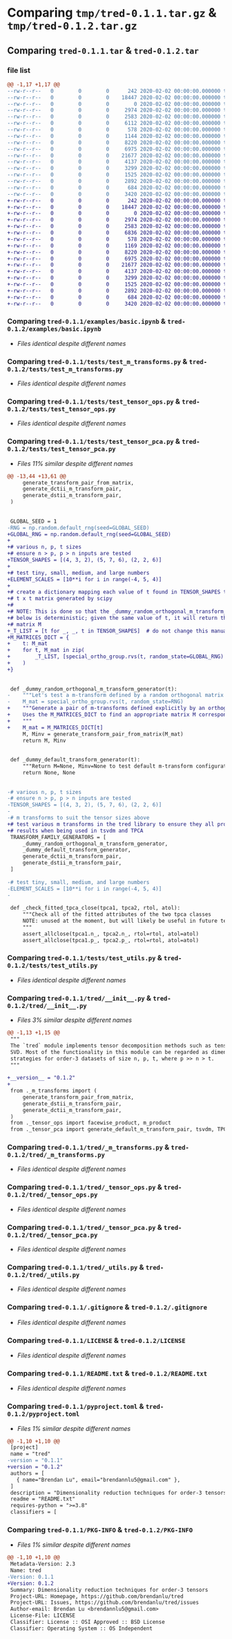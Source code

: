 # Comparing `tmp/tred-0.1.1.tar.gz` & `tmp/tred-0.1.2.tar.gz`

## Comparing `tred-0.1.1.tar` & `tred-0.1.2.tar`

### file list

```diff
@@ -1,17 +1,17 @@
--rw-r--r--   0        0        0      242 2020-02-02 00:00:00.000000 tred-0.1.1/requirements.txt
--rw-r--r--   0        0        0    18447 2020-02-02 00:00:00.000000 tred-0.1.1/examples/basic.ipynb
--rw-r--r--   0        0        0        0 2020-02-02 00:00:00.000000 tred-0.1.1/tests/__init__.py
--rw-r--r--   0        0        0     2974 2020-02-02 00:00:00.000000 tred-0.1.1/tests/test_m_transforms.py
--rw-r--r--   0        0        0     2583 2020-02-02 00:00:00.000000 tred-0.1.1/tests/test_tensor_ops.py
--rw-r--r--   0        0        0     6112 2020-02-02 00:00:00.000000 tred-0.1.1/tests/test_tensor_pca.py
--rw-r--r--   0        0        0      578 2020-02-02 00:00:00.000000 tred-0.1.1/tests/test_utils.py
--rw-r--r--   0        0        0     1144 2020-02-02 00:00:00.000000 tred-0.1.1/tred/__init__.py
--rw-r--r--   0        0        0     8220 2020-02-02 00:00:00.000000 tred-0.1.1/tred/_m_transforms.py
--rw-r--r--   0        0        0     6975 2020-02-02 00:00:00.000000 tred-0.1.1/tred/_tensor_ops.py
--rw-r--r--   0        0        0    21677 2020-02-02 00:00:00.000000 tred-0.1.1/tred/_tensor_pca.py
--rw-r--r--   0        0        0     4137 2020-02-02 00:00:00.000000 tred-0.1.1/tred/_utils.py
--rw-r--r--   0        0        0     3299 2020-02-02 00:00:00.000000 tred-0.1.1/.gitignore
--rw-r--r--   0        0        0     1525 2020-02-02 00:00:00.000000 tred-0.1.1/LICENSE
--rw-r--r--   0        0        0     2892 2020-02-02 00:00:00.000000 tred-0.1.1/README.txt
--rw-r--r--   0        0        0      684 2020-02-02 00:00:00.000000 tred-0.1.1/pyproject.toml
--rw-r--r--   0        0        0     3420 2020-02-02 00:00:00.000000 tred-0.1.1/PKG-INFO
+-rw-r--r--   0        0        0      242 2020-02-02 00:00:00.000000 tred-0.1.2/requirements.txt
+-rw-r--r--   0        0        0    18447 2020-02-02 00:00:00.000000 tred-0.1.2/examples/basic.ipynb
+-rw-r--r--   0        0        0        0 2020-02-02 00:00:00.000000 tred-0.1.2/tests/__init__.py
+-rw-r--r--   0        0        0     2974 2020-02-02 00:00:00.000000 tred-0.1.2/tests/test_m_transforms.py
+-rw-r--r--   0        0        0     2583 2020-02-02 00:00:00.000000 tred-0.1.2/tests/test_tensor_ops.py
+-rw-r--r--   0        0        0     6836 2020-02-02 00:00:00.000000 tred-0.1.2/tests/test_tensor_pca.py
+-rw-r--r--   0        0        0      578 2020-02-02 00:00:00.000000 tred-0.1.2/tests/test_utils.py
+-rw-r--r--   0        0        0     1169 2020-02-02 00:00:00.000000 tred-0.1.2/tred/__init__.py
+-rw-r--r--   0        0        0     8220 2020-02-02 00:00:00.000000 tred-0.1.2/tred/_m_transforms.py
+-rw-r--r--   0        0        0     6975 2020-02-02 00:00:00.000000 tred-0.1.2/tred/_tensor_ops.py
+-rw-r--r--   0        0        0    21677 2020-02-02 00:00:00.000000 tred-0.1.2/tred/_tensor_pca.py
+-rw-r--r--   0        0        0     4137 2020-02-02 00:00:00.000000 tred-0.1.2/tred/_utils.py
+-rw-r--r--   0        0        0     3299 2020-02-02 00:00:00.000000 tred-0.1.2/.gitignore
+-rw-r--r--   0        0        0     1525 2020-02-02 00:00:00.000000 tred-0.1.2/LICENSE
+-rw-r--r--   0        0        0     2892 2020-02-02 00:00:00.000000 tred-0.1.2/README.txt
+-rw-r--r--   0        0        0      684 2020-02-02 00:00:00.000000 tred-0.1.2/pyproject.toml
+-rw-r--r--   0        0        0     3420 2020-02-02 00:00:00.000000 tred-0.1.2/PKG-INFO
```

### Comparing `tred-0.1.1/examples/basic.ipynb` & `tred-0.1.2/examples/basic.ipynb`

 * *Files identical despite different names*

### Comparing `tred-0.1.1/tests/test_m_transforms.py` & `tred-0.1.2/tests/test_m_transforms.py`

 * *Files identical despite different names*

### Comparing `tred-0.1.1/tests/test_tensor_ops.py` & `tred-0.1.2/tests/test_tensor_ops.py`

 * *Files identical despite different names*

### Comparing `tred-0.1.1/tests/test_tensor_pca.py` & `tred-0.1.2/tests/test_tensor_pca.py`

 * *Files 11% similar despite different names*

```diff
@@ -13,44 +13,61 @@
     generate_transform_pair_from_matrix,
     generate_dctii_m_transform_pair,
     generate_dstii_m_transform_pair,
 )
 
 
 GLOBAL_SEED = 1
-RNG = np.random.default_rng(seed=GLOBAL_SEED)
+GLOBAL_RNG = np.random.default_rng(seed=GLOBAL_SEED)
+
+# various n, p, t sizes
+# ensure n > p, p > n inputs are tested
+TENSOR_SHAPES = [(4, 3, 2), (5, 7, 6), (2, 2, 6)]
+
+# test tiny, small, medium, and large numbers
+ELEMENT_SCALES = [10**i for i in range(-4, 5, 4)]
+
+# create a dictionary mapping each value of t found in TENSOR_SHAPES to an orthogonal
+# t x t matrix generated by scipy
+#
+# NOTE: This is done so that the _dummy_random_orthogonal_m_transform_generator function
+# below is deterministic; given the same value of t, it will return the same orthogonal
+# matrix M
+_T_LIST = [t for _, _, t in TENSOR_SHAPES]  # do not change this manually!
+M_MATRICES_DICT = {
+    t: M_mat
+    for t, M_mat in zip(
+        _T_LIST, [special_ortho_group.rvs(t, random_state=GLOBAL_RNG) for t in _T_LIST]
+    )
+}
 
 
 def _dummy_random_orthogonal_m_transform_generator(t):
-    """Let's test a m-transform defined by a random orthogonal matrix too!"""
-    M_mat = special_ortho_group.rvs(t, random_state=RNG)
+    """Generate a pair of m-transforms defined explicitly by an orthogonal matrix
+    Uses the M_MATRICES_DICT to find an appropriate matrix M corresponding to the input t
+    """
+    M_mat = M_MATRICES_DICT[t]
     M, Minv = generate_transform_pair_from_matrix(M_mat)
     return M, Minv
 
 
 def _dummy_default_transform_generator(t):
     """Return M=None, Minv=None to test default m-transform configuration"""
     return None, None
 
 
-# various n, p, t sizes
-# ensure n > p, p > n inputs are tested
-TENSOR_SHAPES = [(4, 3, 2), (5, 7, 6), (2, 2, 6)]
-
-# m transforms to suit the tensor sizes above
+# test various m transforms in the tred library to ensure they all produce reasonable
+# results when being used in tsvdm and TPCA
 TRANSFORM_FAMILY_GENERATORS = [
     _dummy_random_orthogonal_m_transform_generator,
     _dummy_default_transform_generator,
     generate_dctii_m_transform_pair,
     generate_dstii_m_transform_pair,
 ]
 
-# test tiny, small, medium, and large numbers
-ELEMENT_SCALES = [10**i for i in range(-4, 5, 4)]
-
 
 def _check_fitted_tpca_close(tpca1, tpca2, rtol, atol):
     """Check all of the fitted attributes of the two tpca classes
     NOTE: unused at the moment, but will likely be useful in future tests
     """
     assert_allclose(tpca1.n_, tpca2.n_, rtol=rtol, atol=atol)
     assert_allclose(tpca1.p_, tpca2.p_, rtol=rtol, atol=atol)
```

### Comparing `tred-0.1.1/tests/test_utils.py` & `tred-0.1.2/tests/test_utils.py`

 * *Files identical despite different names*

### Comparing `tred-0.1.1/tred/__init__.py` & `tred-0.1.2/tred/__init__.py`

 * *Files 3% similar despite different names*

```diff
@@ -1,13 +1,15 @@
 """
 The `tred` module implements tensor decomposition methods such as tensor PCA and tensor 
 SVD. Most of the functionality in this module can be regarded as dimensionality reduction 
 strategies for order-3 datasets of size n, p, t, where p >> n > t. 
 """
 
+__version__ = "0.1.2"
+
 from ._m_transforms import (
     generate_transform_pair_from_matrix,
     generate_dstii_m_transform_pair,
     generate_dctii_m_transform_pair,
 )
 from ._tensor_ops import facewise_product, m_product
 from ._tensor_pca import generate_default_m_transform_pair, tsvdm, TPCA
```

### Comparing `tred-0.1.1/tred/_m_transforms.py` & `tred-0.1.2/tred/_m_transforms.py`

 * *Files identical despite different names*

### Comparing `tred-0.1.1/tred/_tensor_ops.py` & `tred-0.1.2/tred/_tensor_ops.py`

 * *Files identical despite different names*

### Comparing `tred-0.1.1/tred/_tensor_pca.py` & `tred-0.1.2/tred/_tensor_pca.py`

 * *Files identical despite different names*

### Comparing `tred-0.1.1/tred/_utils.py` & `tred-0.1.2/tred/_utils.py`

 * *Files identical despite different names*

### Comparing `tred-0.1.1/.gitignore` & `tred-0.1.2/.gitignore`

 * *Files identical despite different names*

### Comparing `tred-0.1.1/LICENSE` & `tred-0.1.2/LICENSE`

 * *Files identical despite different names*

### Comparing `tred-0.1.1/README.txt` & `tred-0.1.2/README.txt`

 * *Files identical despite different names*

### Comparing `tred-0.1.1/pyproject.toml` & `tred-0.1.2/pyproject.toml`

 * *Files 1% similar despite different names*

```diff
@@ -1,10 +1,10 @@
 [project]
 name = "tred"
-version = "0.1.1"
+version = "0.1.2"
 authors = [
   { name="Brendan Lu", email="brendannlu5@gmail.com" },
 ]
 description = "Dimensionality reduction techniques for order-3 tensors"
 readme = "README.txt"
 requires-python = ">=3.8"
 classifiers = [
```

### Comparing `tred-0.1.1/PKG-INFO` & `tred-0.1.2/PKG-INFO`

 * *Files 1% similar despite different names*

```diff
@@ -1,10 +1,10 @@
 Metadata-Version: 2.3
 Name: tred
-Version: 0.1.1
+Version: 0.1.2
 Summary: Dimensionality reduction techniques for order-3 tensors
 Project-URL: Homepage, https://github.com/brendanlu/tred
 Project-URL: Issues, https://github.com/brendanlu/tred/issues
 Author-email: Brendan Lu <brendannlu5@gmail.com>
 License-File: LICENSE
 Classifier: License :: OSI Approved :: BSD License
 Classifier: Operating System :: OS Independent
```

